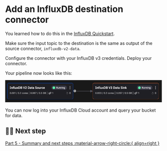 # Add an InfluxDB destination connector

You learned how to do this in the [InfluxDB Quickstart](../../integrations/databases/influxdb/quickstart.md). 

Make sure the input topic to the destination is the same as output of the source connector, `influxdb-v2-data`.

Configure the connector with your InfluxDB v3 credentials. Deploy your connector.

Your pipeline now looks like this:

![InfluxDB migration pipeline](./images/influxdb-migration-pipeline.png)

You can now log into your InfluxDB Cloud account and query your bucket for data. 

## 🏃‍♀️ Next step

[Part 5 - Summary and next steps :material-arrow-right-circle:{ align=right }](./summary.md)
